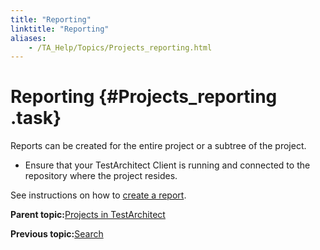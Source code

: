 ```yaml
--- 
title: "Reporting"
linktitle: "Reporting"
aliases: 
    - /TA_Help/Topics/Projects_reporting.html
---
```

# Reporting {#Projects_reporting .task}

Reports can be created for the entire project or a subtree of the project.

-   Ensure that your TestArchitect Client is running and connected to the repository where the project resides.

See instructions on how to [create a report](Report_producing.html).

**Parent topic:**[Projects in TestArchitect](../../TA_Help/Topics/Projects_def.html)

**Previous topic:**[Search](../../TA_Help/Topics/Projects_search.html)

